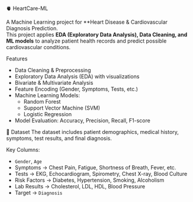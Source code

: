 🫀 HeartCare-ML

A Machine Learning project for **Heart Disease & Cardiovascular Diagnosis Prediction.  
This project applies **EDA (Exploratory Data Analysis), Data Cleaning, and ML models** to analyze patient health records and predict possible cardiovascular conditions.

Features
- Data Cleaning & Preprocessing  
- Exploratory Data Analysis (EDA) with visualizations  
- Bivariate & Multivariate Analysis  
- Feature Encoding (Gender, Symptoms, Tests, etc.)  
- Machine Learning Models:
  - Random Forest
  - Support Vector Machine (SVM)
  - Logistic Regression  
- Model Evaluation: Accuracy, Precision, Recall, F1-score  

📂 Dataset
The dataset includes patient demographics, medical history, symptoms, test results, and final diagnosis.  

Key Columns:  
- `Gender`, `Age`  
- Symptoms → Chest Pain, Fatigue, Shortness of Breath, Fever, etc.  
- Tests → EKG, Echocardiogram, Spirometry, Chest X-ray, Blood Culture  
- Risk Factors → Diabetes, Hypertension, Smoking, Alcoholism  
- Lab Results → Cholesterol, LDL, HDL, Blood Pressure  
- Target → `Diagnosis`  
